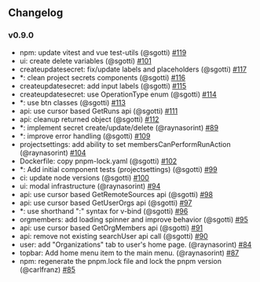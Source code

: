 ## Changelog

### v0.9.0

- npm: update vitest and vue test-utils (@sgotti)                                     [#119](https://github.com/agola-io/agola-web/pull/119)
- ui: create delete variables (@sgotti)                                               [#101](https://github.com/agola-io/agola-web/pull/101)
- createupdatesecret: fix/update labels and placeholders (@sgotti)                    [#117](https://github.com/agola-io/agola-web/pull/117)
- *: clean project secrets components (@sgotti)                                       [#116](https://github.com/agola-io/agola-web/pull/116)
- createupdatesecret: add input labels (@sgotti)                                      [#115](https://github.com/agola-io/agola-web/pull/115)
- createupdatesecret: use OperationType enum (@sgotti)                                [#114](https://github.com/agola-io/agola-web/pull/114)
- *: use btn classes (@sgotti)                                                        [#113](https://github.com/agola-io/agola-web/pull/113)
- api: use cursor based GetRuns api (@sgotti)                                         [#111](https://github.com/agola-io/agola-web/pull/111)
- api: cleanup returned object (@sgotti)                                              [#112](https://github.com/agola-io/agola-web/pull/112)
- *: implement secret create/update/delete (@raynasorint)                             [#89](https://github.com/agola-io/agola-web/pull/89)
- *: improve error handling (@sgotti)                                                 [#109](https://github.com/agola-io/agola-web/pull/109)
- projectsettings: add ability to set membersCanPerformRunAction (@raynasorint)       [#104](https://github.com/agola-io/agola-web/pull/104)
- Dockerfile: copy pnpm-lock.yaml (@sgotti)                                           [#102](https://github.com/agola-io/agola-web/pull/102)
- *: Add initial component tests (projectsettings) (@sgotti)                          [#99](https://github.com/agola-io/agola-web/pull/99)
- ci: update node versions (@sgotti)                                                  [#100](https://github.com/agola-io/agola-web/pull/100)
- ui: modal infrastructure (@raynasorint)                                             [#94](https://github.com/agola-io/agola-web/pull/94)
- api: use cursor based GetRemoteSources api (@sgotti)                                [#98](https://github.com/agola-io/agola-web/pull/98)
- api: use cursor based GetUserOrgs api (@sgotti)                                     [#97](https://github.com/agola-io/agola-web/pull/97)
- *: use shorthand ":" syntax for v-bind (@sgotti)                                    [#96](https://github.com/agola-io/agola-web/pull/96)
- orgmembers: add loading spinner and improve behavior (@sgotti)                      [#95](https://github.com/agola-io/agola-web/pull/95)
- api: use cursor based GetOrgMembers api (@sgotti)                                   [#91](https://github.com/agola-io/agola-web/pull/91)
- api: remove not existing searchUser api call (@sgotti)                              [#90](https://github.com/agola-io/agola-web/pull/90)
- user: add "Organizations" tab to user's home page. (@raynasorint)                   [#84](https://github.com/agola-io/agola-web/pull/84)
- topbar: Add home menu item to the main menu. (@raynasorint)                         [#87](https://github.com/agola-io/agola-web/pull/87)
- npm: regenerate the pnpm.lock file and lock the pnpm version (@carlfranz)           [#85](https://github.com/agola-io/agola-web/pull/85)
